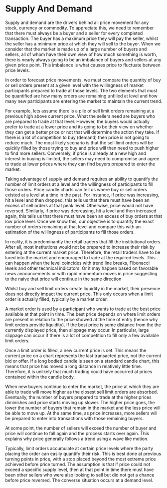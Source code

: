 # Supply And Demand

Supply and demand are the drivers behind all price movement for any stock, currency or commodity. To appreciate this, we need to remember that there must always be a buyer and a seller for every completed transaction. The buyer has a maximum price they will pay the seller, whilst the seller has a minimum price at which they will sell to the buyer. When we consider that the market is made up of a large number of buyers and sellers, all of whom have their own view of how much something is worth, there is nearly always going to be an imbalance of buyers and sellers at any given price point. This imbalance is what causes price to fluctuate between price levels.

In order to forecast price movements, we must compare the  quantity of buy or sell orders present at a given level with the willingness of market participants prepared to trade at those levels. The two elements that must be quantified are how many orders are remaining unfilled at level and how many new participants are entering the market to maintain the current trend.

For example, lets assume there is a pile of sell limit orders remaining at a previous high above current price. What the sellers need are buyers who are prepared to trade at that level. However, the buyers would actually prefer to trade at a lower price and its going to be their view on whether they can get a better price or not that will determine the action they take. If there is a lot of competition to buy (demand) then price is not going to reduce much. The most likely scenario is that the sell limit orders will be quickly filled by those trying to buy and price will then need to push higher to find more sellers. Conversely, if price is already at a new high and interest in buying is limited, the sellers may need to compromise and agree to trade at lower prices where they can find buyers prepared to enter the market.

Taking advantage of supply and demand requires an ability to quantify the number of limit orders at a level and the willingness of participants to fill those orders. Price candle charts can tell us where buy or sell orders existed at a level at a time in the past. For instance, if price was increasing, hit a level and then dropped, this tells us that there must have been an excess of sell orders at that peak level. Otherwise, price would not have reversed. Similarly, if price was decreasing, hit a level and then increased again, this tells us that there must have been an excess of buy orders at that low price level. Once we know this, our objective is to quantify the exact number of orders remaining at that level and compare this with an estimation of the willingness of participants to fill those orders.

In reality, it is predominantly the retail traders that fill the institutional orders. After all, most institutions would not be prepared to increase their risk by entering at the current market price. Therefore, the retail traders have to be lured into the market and encouraged to trade at the required levels. This can happen when the level coincides with trend line breaks, Fibonacci levels and other technical indicators. Or it may happen based on favorable news announcements or with rapid momentum moves in price suggesting to the naive that price will continue in the same direction

Whilst buy and sell limit orders create liquidity in the market, their presence does not directly impact the current price. This only occurs when a limit order is actually filled, typically by a market order. 

A market order is used by a participant who wants to trade at the best price available at that point in time. The best price depends on where limit orders are present in relation to the price showed at the time of entry (hence why limit orders provide liquidity). If the best price is some distance from the the currently displayed price, then slippage may occur. In particular, large slippage can occur if there is a lot of competition to fill only a few available limit orders.  

Once a limit order is filled, a new current price is set. This means the current price on a chart represents the last transacted price, not the current bid or offer. If a long bodied candle is seen on a standard candle chart, this means that price has moved a long distance in relatively little time. Therefore, it is unlikely that much trading could have occurred at prices contained within the candle body. 

When new buyers continue to enter the market, the price at which they are able to trade will move higher as the closest sell limit orders are absorbed. Eventually, the number of buyers prepared to trade at the higher prices diminishes and price starts moving up slower. The higher price goes, the lower the number of buyers that remain in the market and the less price will be able to move up. At the same time, as price increases, more sellers will be prepared to enter into transactions with those remaining buyers. 

At some point, the number of sellers will exceed the number of buyer and price will continue to fall again and the process starts over again. This explains why price generally follows a trend using a wave like motion.

Typically, limit orders accumulate at certain price levels where the party placing the order can easily quantify their risk. This is best done at previous turning points in price, with a stop placed beyond the most extreme price achieved before price turned. The assumption is that if price could not exceed a specific supply level, then at that point in time there must have been other sellers who were also looking to sell but did not get a chance before price reversed. The converse situation occurs at a demand level.
